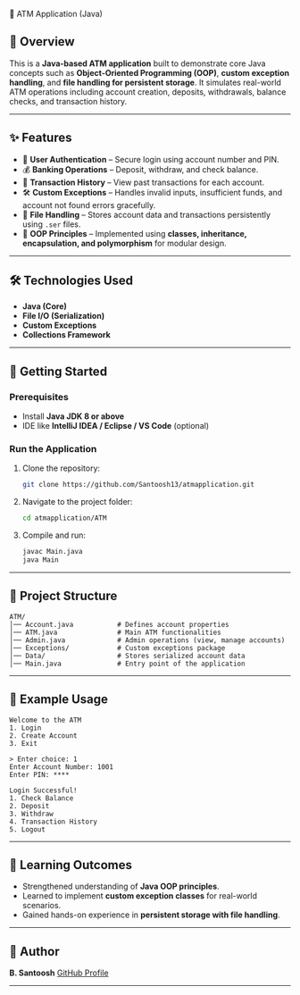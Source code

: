  🏦 ATM Application (Java)

## 📌 Overview

This is a **Java-based ATM application** built to demonstrate core Java concepts such as **Object-Oriented Programming (OOP)**, **custom exception handling**, and **file handling for persistent storage**.
It simulates real-world ATM operations including account creation, deposits, withdrawals, balance checks, and transaction history.

---

## ✨ Features

* 🔑 **User Authentication** – Secure login using account number and PIN.
* 💰 **Banking Operations** – Deposit, withdraw, and check balance.
* 📜 **Transaction History** – View past transactions for each account.
* 🛠 **Custom Exceptions** – Handles invalid inputs, insufficient funds, and account not found errors gracefully.
* 💾 **File Handling** – Stores account data and transactions persistently using `.ser` files.
* 🧩 **OOP Principles** – Implemented using **classes, inheritance, encapsulation, and polymorphism** for modular design.

---

## 🛠 Technologies Used

* **Java (Core)**
* **File I/O (Serialization)**
* **Custom Exceptions**
* **Collections Framework**

---

## 🚀 Getting Started

### Prerequisites

* Install **Java JDK 8 or above**
* IDE like **IntelliJ IDEA / Eclipse / VS Code** (optional)

### Run the Application

1. Clone the repository:

   ```bash
   git clone https://github.com/Santoosh13/atmapplication.git
   ```
2. Navigate to the project folder:

   ```bash
   cd atmapplication/ATM
   ```
3. Compile and run:

   ```bash
   javac Main.java
   java Main
   ```

---

## 📂 Project Structure

```
ATM/
│── Account.java           # Defines account properties
│── ATM.java               # Main ATM functionalities
│── Admin.java             # Admin operations (view, manage accounts)
│── Exceptions/            # Custom exceptions package
│── Data/                  # Stores serialized account data
│── Main.java              # Entry point of the application
```

---

## 📖 Example Usage

```
Welcome to the ATM
1. Login
2. Create Account
3. Exit

> Enter choice: 1
Enter Account Number: 1001
Enter PIN: ****

Login Successful!
1. Check Balance
2. Deposit
3. Withdraw
4. Transaction History
5. Logout
```

---

## 📌 Learning Outcomes

* Strengthened understanding of **Java OOP principles**.
* Learned to implement **custom exception classes** for real-world scenarios.
* Gained hands-on experience in **persistent storage with file handling**.

---

## 👤 Author

**B. Santoosh**
[GitHub Profile](https://github.com/Santoosh13)

---

